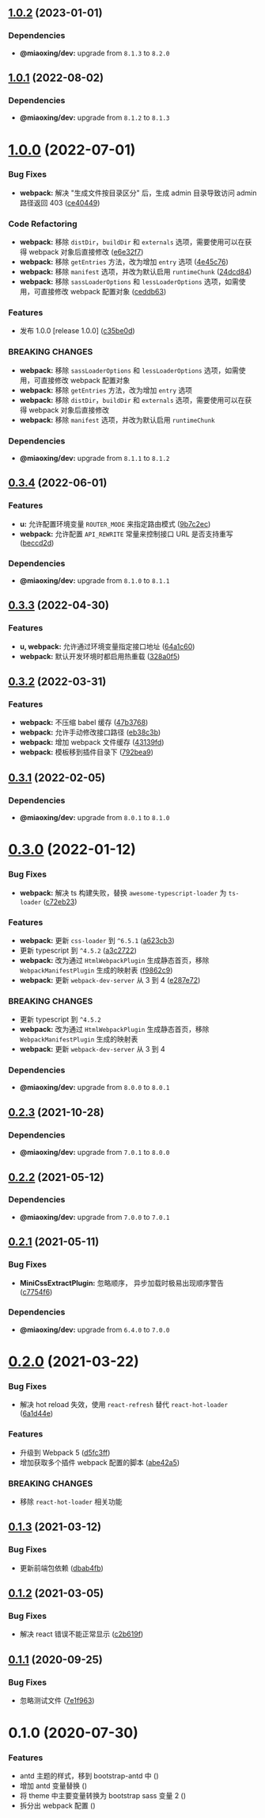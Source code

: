 ## [1.0.2](https://github.com/miaoxing/mxjs-webpack/compare/v1.0.1...v1.0.2) (2023-01-01)





### Dependencies

* **@miaoxing/dev:** upgrade from `8.1.3` to `8.2.0`

## [1.0.1](https://github.com/miaoxing/mxjs-webpack/compare/v1.0.0...v1.0.1) (2022-08-02)





### Dependencies

* **@miaoxing/dev:** upgrade from `8.1.2` to `8.1.3`

# [1.0.0](https://github.com/miaoxing/mxjs-webpack/compare/v0.3.4...v1.0.0) (2022-07-01)


### Bug Fixes

* **webpack:** 解决 "生成文件按目录区分" 后，生成 admin 目录导致访问 admin 路径返回 403 ([ce40449](https://github.com/miaoxing/mxjs-webpack/commit/ce404495217639f5848d19b6cc70db39c9cd1d56))


### Code Refactoring

* **webpack:** 移除 `distDir`，`buildDir` 和 `externals` 选项，需要使用可以在获得 webpack 对象后直接修改 ([e6e32f7](https://github.com/miaoxing/mxjs-webpack/commit/e6e32f785955f2c3bf11f3087533237e2ae3a10f))
* **webpack:** 移除 `getEntries` 方法，改为增加 `entry` 选项 ([4e45c76](https://github.com/miaoxing/mxjs-webpack/commit/4e45c76764a68d0628a3aac120703b1e5ad7347d))
* **webpack:** 移除 `manifest` 选项，并改为默认启用 `runtimeChunk` ([24dcd84](https://github.com/miaoxing/mxjs-webpack/commit/24dcd84f3d3eb95907b9651a114f4af2e740b521))
* **webpack:** 移除 `sassLoaderOptions` 和 `lessLoaderOptions` 选项，如需使用，可直接修改 webpack 配置对象 ([ceddb63](https://github.com/miaoxing/mxjs-webpack/commit/ceddb633270cabe0c5c60011506ba4172ace334e))


### Features

* 发布 1.0.0 [release 1.0.0] ([c35be0d](https://github.com/miaoxing/mxjs-webpack/commit/c35be0dc8594b1d30f6778a1d11f542d8c630dfc))


### BREAKING CHANGES

* **webpack:** 移除 `sassLoaderOptions` 和 `lessLoaderOptions` 选项，如需使用，可直接修改 webpack 配置对象
* **webpack:** 移除 `getEntries` 方法，改为增加 `entry` 选项
* **webpack:** 移除 `distDir`，`buildDir` 和 `externals` 选项，需要使用可以在获得 webpack 对象后直接修改
* **webpack:** 移除 `manifest` 选项，并改为默认启用 `runtimeChunk`





### Dependencies

* **@miaoxing/dev:** upgrade from `8.1.1` to `8.1.2`

## [0.3.4](https://github.com/miaoxing/mxjs-webpack/compare/v0.3.3...v0.3.4) (2022-06-01)


### Features

* **u:** 允许配置环境变量 `ROUTER_MODE` 来指定路由模式 ([9b7c2ec](https://github.com/miaoxing/mxjs-webpack/commit/9b7c2ecd5a60211b6450fda0df11d21576bf9380))
* **webpack:** 允许配置 `API_REWRITE` 常量来控制接口 URL 是否支持重写 ([beccd2d](https://github.com/miaoxing/mxjs-webpack/commit/beccd2ded310881b1233a94ea22658a64c7667c1))





### Dependencies

* **@miaoxing/dev:** upgrade from `8.1.0` to `8.1.1`

## [0.3.3](https://github.com/miaoxing/mxjs-webpack/compare/v0.3.2...v0.3.3) (2022-04-30)


### Features

* **u, webpack:** 允许通过环境变量指定接口地址 ([64a1c60](https://github.com/miaoxing/mxjs-webpack/commit/64a1c601469178985e88fbb20e0b42f8aba1dfb2))
* **webpack:** 默认开发环境时都启用热重载 ([328a0f5](https://github.com/miaoxing/mxjs-webpack/commit/328a0f53fca944b8337042a6c6c9d8e351bd261c))

## [0.3.2](https://github.com/miaoxing/mxjs-webpack/compare/v0.3.1...v0.3.2) (2022-03-31)


### Features

* **webpack:** 不压缩 babel 缓存 ([47b3768](https://github.com/miaoxing/mxjs-webpack/commit/47b3768a51d05f027d7ae6d3208f417271db9503))
* **webpack:** 允许手动修改接口路径 ([eb38c3b](https://github.com/miaoxing/mxjs-webpack/commit/eb38c3b0ea69fa3a5fb93918d41d5f236d5e6d86))
* **webpack:** 增加 webpack 文件缓存 ([43139fd](https://github.com/miaoxing/mxjs-webpack/commit/43139fd92a4798835e329b2adde8122fef37aaaa))
* **webpack:** 模板移到插件目录下 ([792bea9](https://github.com/miaoxing/mxjs-webpack/commit/792bea92c2f861fe076c3a2db55158c529d2e2da))

## [0.3.1](https://github.com/miaoxing/mxjs-webpack/compare/v0.3.0...v0.3.1) (2022-02-05)





### Dependencies

* **@miaoxing/dev:** upgrade from `8.0.1` to `8.1.0`

# [0.3.0](https://github.com/miaoxing/mxjs-webpack/compare/v0.2.3...v0.3.0) (2022-01-12)


### Bug Fixes

* **webpack:** 解决 ts 构建失败，替换 `awesome-typescript-loader` 为 `ts-loader` ([c72eb23](https://github.com/miaoxing/mxjs-webpack/commit/c72eb231107a2787078d1b0391138ec77a89567d))


### Features

* **webpack:** 更新 `css-loader` 到 `^6.5.1` ([a623cb3](https://github.com/miaoxing/mxjs-webpack/commit/a623cb38e3b27394ddd895a39e0698afc55c9245))
* 更新 typescript 到 `^4.5.2` ([a3c2722](https://github.com/miaoxing/mxjs-webpack/commit/a3c2722a279c8d5953e4de758ab785a0a8f5bed4))
* **webpack:** 改为通过 `HtmlWebpackPlugin` 生成静态首页，移除 `WebpackManifestPlugin` 生成的映射表 ([f9862c9](https://github.com/miaoxing/mxjs-webpack/commit/f9862c90a8db9a6c7b9bab6e616eaa6ba979b9c5))
* **webpack:** 更新 `webpack-dev-server` 从 3 到 4 ([e287e72](https://github.com/miaoxing/mxjs-webpack/commit/e287e726776f0ba3503febf31cdd6df196a35133))


### BREAKING CHANGES

* 更新 typescript 到 `^4.5.2`
* **webpack:** 改为通过 `HtmlWebpackPlugin` 生成静态首页，移除 `WebpackManifestPlugin` 生成的映射表
* **webpack:** 更新 `webpack-dev-server` 从 3 到 4





### Dependencies

* **@miaoxing/dev:** upgrade from `8.0.0` to `8.0.1`

## [0.2.3](https://github.com/miaoxing/mxjs-webpack/compare/v0.2.2...v0.2.3) (2021-10-28)





### Dependencies

* **@miaoxing/dev:** upgrade from `7.0.1` to `8.0.0`

## [0.2.2](https://github.com/miaoxing/mxjs-webpack/compare/v0.2.1...v0.2.2) (2021-05-12)





### Dependencies

* **@miaoxing/dev:** upgrade from `7.0.0` to `7.0.1`

## [0.2.1](https://github.com/miaoxing/mxjs-webpack/compare/v0.2.0...v0.2.1) (2021-05-11)


### Bug Fixes

* **MiniCssExtractPlugin:** 忽略顺序， 异步加载时极易出现顺序警告 ([c7754f6](https://github.com/miaoxing/mxjs-webpack/commit/c7754f60906025c468e27b2e7f988bd0d18120d6))





### Dependencies

* **@miaoxing/dev:** upgrade from `6.4.0` to `7.0.0`

# [0.2.0](https://github.com/miaoxing/mxjs-webpack/compare/v0.1.3...v0.2.0) (2021-03-22)


### Bug Fixes

* 解决 hot reload 失效，使用 `react-refresh` 替代 `react-hot-loader` ([6a1d44e](https://github.com/miaoxing/mxjs-webpack/commit/6a1d44ed6b8266c2676044ae572ccb98e7ee66a3))


### Features

* 升级到 Webpack 5 ([d5fc3ff](https://github.com/miaoxing/mxjs-webpack/commit/d5fc3ff13949c74f75b77ca2ed5e95dea606e1ff))
* 增加获取多个插件 webpack 配置的脚本 ([abe42a5](https://github.com/miaoxing/mxjs-webpack/commit/abe42a573d9f178e8ec3cd072e7efaa42addc9eb))


### BREAKING CHANGES

* 移除 `react-hot-loader` 相关功能

## [0.1.3](https://github.com/miaoxing/mxjs-webpack/compare/v0.1.2...v0.1.3) (2021-03-12)


### Bug Fixes

* 更新前端包依赖 ([dbab4fb](https://github.com/miaoxing/mxjs-webpack/commit/dbab4fbc8cefd1866a5d9198b50649a6a8be4efe))

## [0.1.2](https://github.com/miaoxing/mxjs-webpack/compare/v0.1.1...v0.1.2) (2021-03-05)


### Bug Fixes

* 解决 react 错误不能正常显示 ([c2b619f](https://github.com/miaoxing/mxjs-webpack/commit/c2b619f3e258a37d3d26e642075913021cfb6087))

## [0.1.1](https://github.com/miaoxing/mxjs-webpack/compare/v0.1.0...v0.1.1) (2020-09-25)


### Bug Fixes

* 忽略测试文件 ([7e1f963](https://github.com/miaoxing/mxjs-webpack/commit/7e1f963fe7fb43e4d8fa89c4786311c2bdb7d629))

# 0.1.0 (2020-07-30)


### Features

* antd 主题的样式，移到 bootstrap-antd 中 ([](https://github.com/miaoxing/mxjs-webpack/commit/))
* 增加 antd 变量替换 ([](https://github.com/miaoxing/mxjs-webpack/commit/))
* 将 theme 中主要变量转换为 bootstrap sass 变量 2 ([](https://github.com/miaoxing/mxjs-webpack/commit/))
* 拆分出 webpack 配置 ([](https://github.com/miaoxing/mxjs-webpack/commit/))
